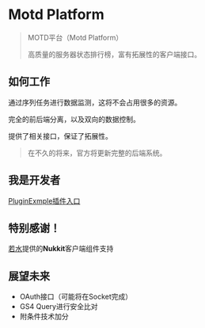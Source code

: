 # Motd Platform

> MOTD平台（Motd Platform）
> 
> 高质量的服务器状态排行榜，富有拓展性的客户端接口。

## 如何工作

通过序列任务进行数据监测，这将不会占用很多的资源。

完全的前后端分离，以及双向的数据控制。

提供了相关接口，保证了拓展性。

> 在不久的将来，官方将更新完整的后端系统。

## 我是开发者

[PluginExmple插件入口](https://github.com/MotdPlatform/MotdInfoAPI)

## 特别感谢！

[若水](https://github.com/SmallasWater)提供的**Nukkit**客户端组件支持

## 展望未来

- OAuth接口（可能将在Socket完成）
- GS4 Query进行安全比对
- 附条件技术加分